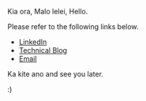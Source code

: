Kia ora, Malo lelei, Hello. 

Please refer to the following links below.

- <a href="https://www.linkedin.com/in/letisiapangataa/" target="_blank">LinkedIn</a>
- <a href="https://letisiapangataa.github.io/" target="_blank">Technical Blog</a>
- <a href="mailto:lpangataa@outlook.com" target="_blank">Email</a>

Ka kite ano and see you later.

:)

<!--
**letisiapangataa/letisiapangataa** is a ✨ _special_ ✨ repository because its `README.md` (this file) appears on your GitHub profile.

Here are some ideas to get you started:

- 🔭 I’m currently working on ...
- 🌱 I’m currently learning ...
- 👯 I’m looking to collaborate on ...
- 🤔 I’m looking for help with ...
- 💬 Ask me about ...
- 📫 How to reach me: ...
- 😄 Pronouns: ...
- ⚡ Fun fact: ...
-->

